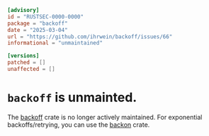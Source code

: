 ```toml
[advisory]
id = "RUSTSEC-0000-0000"
package = "backoff"
date = "2025-03-04"
url = "https://github.com/ihrwein/backoff/issues/66"
informational = "unmaintained"

[versions]
patched = []
unaffected = []
```

# `backoff` is unmainted.

The [backoff](https://crates.io/crates/backoff) crate is no longer actively maintained. For exponential backoffs/retrying, you can use the [backon](https://crates.io/crates/backon) crate.
